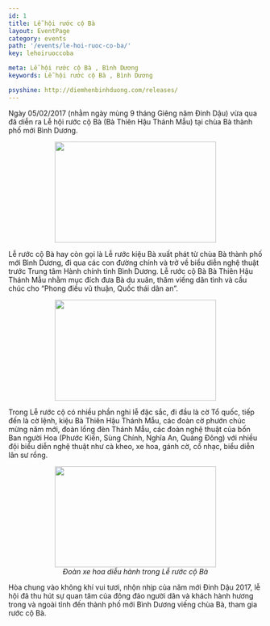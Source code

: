 ```yaml
---
id: 1
title: Lễ hội rước cộ Bà
layout: EventPage
category: events
path: '/events/le-hoi-ruoc-co-ba/'
key: lehoiruoccoba

meta: Lễ hội rước cộ Bà , Bình Dương
keywords: Lễ hội rước cộ Bà , Bình Dương

psyshine: http://diemhenbinhduong.com/releases/
---
```

Ngày 05/02/2017 (nhằm ngày mùng 9 tháng Giêng năm Đinh Dậu) vừa qua đã diễn ra Lễ hội rước cộ Bà (Bà Thiên Hậu Thánh Mẫu) tại chùa Bà thành phố mới Bình Dương.

<div align="center"><img src="http://dulichbinhduong.org.vn/uploads/news/16463628_1272715706117014_2423080559530097257_o-1486366734.jpg"width="320px" height="200px"></div>

Lễ rước cộ Bà hay còn gọi là Lễ rước kiệu Bà xuất phát từ chùa Bà thành phố mới Bình Dương, đi qua các con đường chính và trở về biểu diễn nghệ thuật trước Trung tâm Hành chính tỉnh Bình Dương. Lễ rước cộ Bà Bà Thiên Hậu Thánh Mẫu nhằm mục đích đưa Bà du xuân, thăm viếng dân tình và cầu chúc cho “Phong điều vũ thuận, Quốc thái dân an”.

<div align="center"><img src="http://dulichbinhduong.org.vn/uploads/images/16473751_1103981606378652_5374965743527558619_n.jpg"width="320px" height="200px"></div>

Trong Lễ rước cộ có nhiều phần nghi lễ đặc sắc, đi đầu là cờ Tổ quốc, tiếp đến là cờ lệnh, kiệu Bà Thiên Hậu Thánh Mẫu, các đoàn cờ phướn chúc mừng năm mới, đoàn lồng đèn Thánh Mẫu, các đoàn nghệ thuật của bốn Ban người Hoa (Phước Kiến, Sùng Chính, Nghĩa An, Quảng Đông) với nhiều đội biểu diễn nghệ thuật như cà kheo, xe hoa, gánh cờ, cổ nhạc, biểu diễn lân sư rồng. 

<div align="center"><img src="http://dulichbinhduong.org.vn/uploads/images/16601678_1272715602783691_7796254706874620457_o.jpg"width="320px" height="200px"></div>

<center><em>Đoàn xe hoa diễu hành trong Lễ rước cộ Bà</em></center>

Hòa chung vào không khí vui tươi, nhộn nhịp của năm mới Đinh Dậu 2017, lễ hội đã thu hút sự quan tâm của đông đảo người dân và khách hành hương trong và ngoài tỉnh đến thành phố mới Bình Dương viếng chùa Bà, tham gia rước cộ Bà. 
